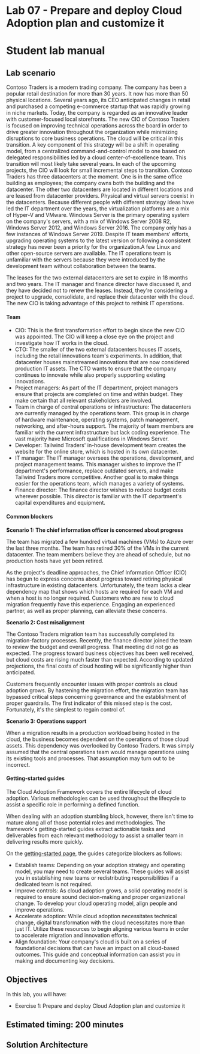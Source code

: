 # Lab 07 - Prepare and deploy Cloud Adoption plan and customize it
# Student lab manual

## Lab scenario

Contoso Traders is a modern trading company. The company has been a popular retail destination for more than 30 years. It now has more than 50 physical locations. Several years ago, its CEO anticipated changes in retail and purchased a competing e-commerce startup that was rapidly growing in niche markets. Today, the company is regarded as an innovative leader with customer-focused local storefronts.
The new CIO of Contoso Traders is focused on improving technical operations across the board in order to drive greater innovation throughout the organization while minimizing disruptions to core business operations. The cloud will be critical in this transition. A key component of this strategy will be a shift in operating model, from a centralized command-and-control model to one based on delegated responsibilities led by a cloud center-of-excellence team. This transition will most likely take several years. In each of the upcoming projects, the CIO will look for small incremental steps to transition.
Contoso Traders has three datacenters at the moment. One is in the same office building as employees; the company owns both the building and the datacenter. The other two datacenters are located in different locations and are leased from datacenter providers. Physical and virtual servers coexist in the datacenters. Because different people with different strategy ideas have led the IT department over the years, the virtualization platforms are a mix of Hyper-V and VMware. Windows Server is the primary operating system on the company's servers, with a mix of Windows Server 2008 R2, Windows Server 2012, and Windows Server 2016. The company only has a few instances of Windows Server 2019. Despite IT team members' efforts, upgrading operating systems to the latest version or following a consistent strategy has never been a priority for the organization.A few Linux and other open-source servers are available. The IT operations team is unfamiliar with the servers because they were introduced by the development team without collaboration between the teams.

The leases for the two external datacenters are set to expire in 18 months and two years. The IT manager and finance director have discussed it, and they have decided not to renew the leases. Instead, they're considering a project to upgrade, consolidate, and replace their datacenter with the cloud. The new CIO is taking advantage of this project to rethink IT operations.

#### Team

+ CIO: This is the first transformation effort to begin since the new CIO was appointed. The CIO will keep a close eye on the project and investigate how IT works in the cloud.
+ CTO: The smaller of the two external datacenters houses IT assets, including the retail innovations team's experiments. In addition, that datacenter houses mainstreamed innovations that are now considered production IT assets. The CTO wants to ensure that the company continues to innovate while also properly supporting existing innovations.
+ Project managers: As part of the IT department, project managers ensure that projects are completed on time and within budget. They make certain that all relevant stakeholders are involved.
+ Team in charge of central operations or infrastructure: The datacenters are currently managed by the operations team. This group is in charge of hardware maintenance, operating systems, patch management, networking, and after-hours support. The majority of team members are familiar with the current infrastructure but lack coding experience. The vast majority have Microsoft qualifications in Windows Server.
+ Developer: Tailwind Traders' in-house development team creates the website for the online store, which is hosted in its own datacenter.
+ IT manager: The IT manager oversees the operations, development, and project management teams. This manager wishes to improve the IT department's performance, replace outdated servers, and make Tailwind Traders more competitive. Another goal is to make things easier for the operations team, which manages a variety of systems.
+ Finance director: The finance director wishes to reduce budget costs wherever possible. This director is familiar with the IT department's capital expenditures and equipment.

#### Common blockers

**Scenario 1: The chief information officer is concerned about progress**

The team has migrated a few hundred virtual machines (VMs) to Azure over the last three months. The team has retired 30% of the VMs in the current datacenter. The team members believe they are ahead of schedule, but no production hosts have yet been retired.

As the project's deadline approaches, the Chief Information Officer (CIO) has begun to express concerns about progress toward retiring physical infrastructure in existing datacenters. Unfortunately, the team lacks a clear dependency map that shows which hosts are required for each VM and when a host is no longer required.
Customers who are new to cloud migration frequently have this experience. Engaging an experienced partner, as well as proper planning, can alleviate these concerns.

**Scenario 2: Cost misalignment**

The Contoso Traders migration team has successfully completed its migration-factory processes. Recently, the finance director joined the team to review the budget and overall progress. That meeting did not go as expected. The progress toward business objectives has been well received, but cloud costs are rising much faster than expected. According to updated projections, the final costs of cloud hosting will be significantly higher than anticipated.

Customers frequently encounter issues with proper controls as cloud adoption grows. By hastening the migration effort, the migration team has bypassed critical steps concerning governance and the establishment of proper guardrails. The first indicator of this missed step is the cost. Fortunately, it's the simplest to regain control of.

**Scenario 3: Operations support**

When a migration results in a production workload being hosted in the cloud, the business becomes dependent on the operations of those cloud assets. This dependency was overlooked by Contoso Traders. It was simply assumed that the central operations team would manage operations using its existing tools and processes. That assumption may turn out to be incorrect.

#### Getting-started guides

The Cloud Adoption Framework covers the entire lifecycle of cloud adoption. Various methodologies can be used throughout the lifecycle to assist a specific role in performing a defined function.

When dealing with an adoption stumbling block, however, there isn't time to mature along all of those potential roles and methodologies. The framework's getting-started guides extract actionable tasks and deliverables from each relevant methodology to assist a smaller team in delivering results more quickly.

On the [getting-started page](https://learn.microsoft.com/en-us/azure/cloud-adoption-framework/get-started/), the guides categorize blockers as follows:

+ Establish teams: Depending on your adoption strategy and operating model, you may need to create several teams. These guides will assist you in establishing new teams or redistributing responsibilities if a dedicated team is not required.
+ Improve controls: As cloud adoption grows, a solid operating model is required to ensure sound decision-making and proper organizational change. To develop your cloud operating model, align people and improve operations.
+ Accelerate adoption: While cloud adoption necessitates technical change, digital transformation with the cloud necessitates more than just IT. Utilize these resources to begin aligning various teams in order to accelerate migration and innovation efforts.
+ Align foundation: Your company's cloud is built on a series of foundational decisions that can have an impact on all cloud-based outcomes. This guide and conceptual information can assist you in making and documenting key decisions.

## Objectives

In this lab, you will have:

+ Exercise 1: Prepare and deploy Cloud Adoption plan and customize it


## Estimated timing: 200 minutes
## Solution Architecture
